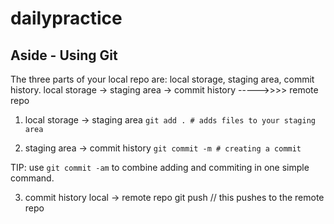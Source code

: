 # dailypractice

## Aside - Using Git

The three parts of your local repo are: local storage, staging area, commit history.
local storage -> staging area -> commit history ----->>>> remote repo

1. local storage -> staging area
```git add . # adds files to your staging area```

2. staging area -> commit history
```git commit -m # creating a commit```

TIP: use ```git commit -am``` to combine adding and commiting in one simple command. 

3. commit history local -> remote repo
git push // this pushes to the remote repo